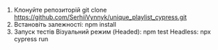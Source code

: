 1. Клонуйте репозиторій
  git clone https://github.com/SerhiiVynnyk/unique_playlist_cypress.git
2. Встановіть залежності:
  npm install
3. Запуск тестів
  Візуальний режим (Headed):
    npm test
  Headless:
    npx cypress run

